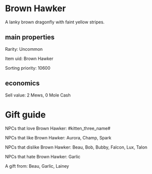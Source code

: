 # Brown Hawker

A lanky brown dragonfly with faint yellow stripes.

## main properties

Rarity: Uncommon

Item uid: Brown Hawker

Sorting priority: 10600

## economics

Sell value: 2 Mews, 0 Mole Cash

# Gift guide

NPCs that love Brown Hawker: #kitten_three_name#

NPCs that like Brown Hawker: Aurora, Champ, Spark

NPCs that dislike Brown Hawker: Beau, Bob, Bubby, Falcon, Lux, Talon

NPCs that hate Brown Hawker: Garlic

A gift from: Beau, Garlic, Lainey